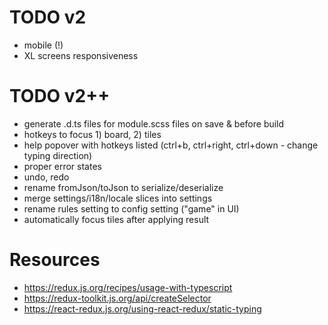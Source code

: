# TODO v2

- mobile (!)
- XL screens responsiveness

# TODO v2++

- generate .d.ts files for module.scss files on save & before build
- hotkeys to focus 1) board, 2) tiles
- help popover with hotkeys listed (ctrl+b, ctrl+right, ctrl+down - change typing direction)
- proper error states
- undo, redo
- rename fromJson/toJson to serialize/deserialize
- merge settings/i18n/locale slices into settings
- rename rules setting to config setting ("game" in UI)
- automatically focus tiles after applying result

# Resources

- https://redux.js.org/recipes/usage-with-typescript
- https://redux-toolkit.js.org/api/createSelector
- https://react-redux.js.org/using-react-redux/static-typing
